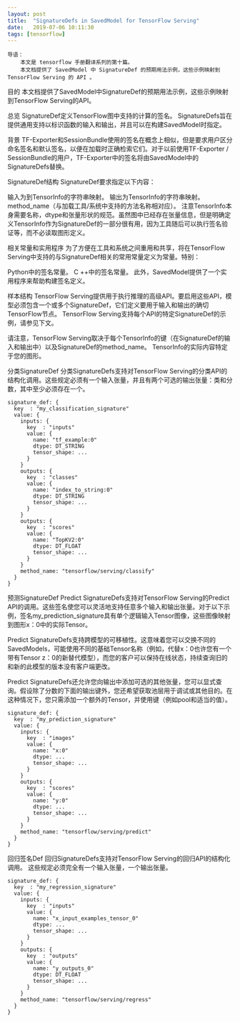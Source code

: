 ```yaml
---
layout: post
title:  "SignatureDefs in SavedModel for TensorFlow Serving"
date:   2019-07-06 10:11:30
tags: [tensorflow]
---
```


    导语：
        本文是 tensorflow 手册翻译系列的第十篇。
        本文档提供了 SavedModel 中 SignatureDef 的预期用法示例，这些示例映射到 TensorFlow Serving 的 API 。


目的
本文档提供了SavedModel中SignatureDef的预期用法示例，这些示例映射到TensorFlow Serving的API。

总览
SignatureDef定义TensorFlow图中支持的计算的签名。 SignatureDefs旨在提供通用支持以标识函数的输入和输出，并且可以在构建SavedModel时指定。

背景
TF-Exporter和SessionBundle使用的签名在概念上相似，但是要求用户区分命名签名和默认签名，以便在加载时正确检索它们。对于以前使用TF-Exporter / SessionBundle的用户，TF-Exporter中的签名将由SavedModel中的SignatureDefs替换。

SignatureDef结构
SignatureDef要求指定以下内容：

输入为到TensorInfo的字符串映射。
输出为TensorInfo的字符串映射。
method_name（与加载工具/系统中支持的方法名称相对应）。
注意TensorInfo本身需要名称，dtype和张量形状的规范。虽然图中已经存在张量信息，但是明确定义TensorInfo作为SignatureDef的一部分很有用，因为工具随后可以执行签名验证等，而不必读取图形定义。

相关常量和实用程序
为了方便在工具和系统之间重用和共享，将在TensorFlow Serving中支持的与SignatureDef相关的常用常量定义为常量。特别：

Python中的签名常量。
C ++中的签名常量。
此外，SavedModel提供了一个实用程序来帮助构建签名定义。

样本结构
TensorFlow Serving提供用于执行推理的高级API。要启用这些API，模型必须包含一个或多个SignatureDef，它们定义要用于输入和输出的确切TensorFlow节点。 TensorFlow Serving支持每个API的特定SignatureDef的示例，请参见下文。

请注意，TensorFlow Serving取决于每个TensorInfo的键（在SignatureDef的输入和输出中）以及SignatureDef的method_name。 TensorInfo的实际内容特定于您的图形。

分类SignatureDef
分类SignatureDefs支持对TensorFlow Serving的分类API的结构化调用。这些规定必须有一个输入张量，并且有两个可选的输出张量：类和分数，其中至少必须存在一个。

```
signature_def: {
  key  : "my_classification_signature"
  value: {
    inputs: {
      key  : "inputs"
      value: {
        name: "tf_example:0"
        dtype: DT_STRING
        tensor_shape: ...
      }
    }
    outputs: {
      key  : "classes"
      value: {
        name: "index_to_string:0"
        dtype: DT_STRING
        tensor_shape: ...
      }
    }
    outputs: {
      key  : "scores"
      value: {
        name: "TopKV2:0"
        dtype: DT_FLOAT
        tensor_shape: ...
      }
    }
    method_name: "tensorflow/serving/classify"
  }
}
```

预测SignatureDef
Predict SignatureDefs支持对TensorFlow Serving的Predict API的调用。这些签名使您可以灵活地支持任意多个输入和输出张量。对于以下示例，签名my_prediction_signature具有单个逻辑输入Tensor图像，这些图像映射到图形x：0中的实际Tensor。

Predict SignatureDefs支持跨模型的可移植性。这意味着您可以交换不同的SavedModels，可能使用不同的基础Tensor名称（例如，代替x：0也许您有一个带有Tensor z：0的新替代模型），而您的客户可以保持在线状态，持续查询旧的和新的此模型的版本没有客户端更改。

Predict SignatureDefs还允许您向输出中添加可选的其他张量，您可以显式查询。假设除了分数的下面的输出键外，您还希望获取池层用于调试或其他目的。在这种情况下，您只需添加一个额外的Tensor，并使用键（例如pool和适当的值）。


```
signature_def: {
  key  : "my_prediction_signature"
  value: {
    inputs: {
      key  : "images"
      value: {
        name: "x:0"
        dtype: ...
        tensor_shape: ...
      }
    }
    outputs: {
      key  : "scores"
      value: {
        name: "y:0"
        dtype: ...
        tensor_shape: ...
      }
    }
    method_name: "tensorflow/serving/predict"
  }
}
```

回归签名Def
回归SignatureDefs支持对TensorFlow Serving的回归API的结构化调用。 这些规定必须完全有一个输入张量，一个输出张量。

```
signature_def: {
  key  : "my_regression_signature"
  value: {
    inputs: {
      key  : "inputs"
      value: {
        name: "x_input_examples_tensor_0"
        dtype: ...
        tensor_shape: ...
      }
    }
    outputs: {
      key  : "outputs"
      value: {
        name: "y_outputs_0"
        dtype: DT_FLOAT
        tensor_shape: ...
      }
    }
    method_name: "tensorflow/serving/regress"
  }
}
```